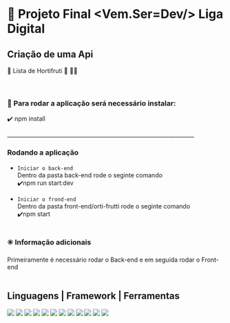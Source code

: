 # 🚀 Projeto Final <Vem.Ser=Dev/> Liga Digital 

<div>

 <h2> Criação de uma Api </h2>
🍓 Lista de Hortifruti 🛒 🍉🍇  <br/><br/>
 <br/>

### 🚧 Para rodar a aplicação será necessário instalar: <br/>
✔️ npm install  
</div>
____________________________________________________________________

### Rodando a aplicação

- `Iniciar o back-end`<br/>
Dentro da pasta back-end rode o seginte comando <br>
✔️npm run start:dev

- `Iniciar o frond-end`<br/>
Dentro da pasta front-end/orti-frutti rode o seginte comando <br>
 ✔️npm start
  <br> <br>

### ✳️ Informação adicionais
Primeiramente é necessário rodar o Back-end e em seguida rodar o Front-end 
<br> <br>

##  Linguagens | Framework  | Ferramentas
<div  display: inline-block>
<img src="https://img.shields.io/badge/JavaScript-323330?style=for-the-badge&logo=javascript&logoColor=F7DF1E" /> 
<img src="https://img.shields.io/badge/TypeScript-007ACC?style=for-the-badge&logo=typescript&logoColor=white" /> 
<img src="https://img.shields.io/badge/Node.js-43853D?style=for-the-badge&logo=node.js&logoColor=white" /> 
<img src="https://img.shields.io/badge/React-20232A?style=for-the-badge&logo=react&logoColor=61DAFB" /> 
<img src="https://img.shields.io/badge/Heroku-430098?style=for-the-badge&logo=heroku&logoColor=white" />
<img src="https://img.shields.io/badge/postgres-%23316192.svg?style=for-the-badge&logo=postgresql&logoColor=white"/>
<img src="https://img.shields.io/badge/express.js-%23404d59.svg?style=for-the-badge&logo=express&logoColor=%2361DAFB">
<img src="https://img.shields.io/badge/-Swagger-%23Clojure?style=for-the-badge&logo=swagger&logoColor=white">
<img src="https://img.shields.io/badge/Insomnia-black?style=for-the-badge&logo=insomnia&logoColor=5849BE">
<img src="https://img.shields.io/badge/NPM-%23000000.svg?style=for-the-badge&logo=npm&logoColor=white">
<img src="https://img.shields.io/badge/nestjs-%23E0234E.svg?style=for-the-badge&logo=nestjs&logoColor=white">
<img src="https://img.shields.io/badge/<DBeaver>-<light blue>">
</div>
